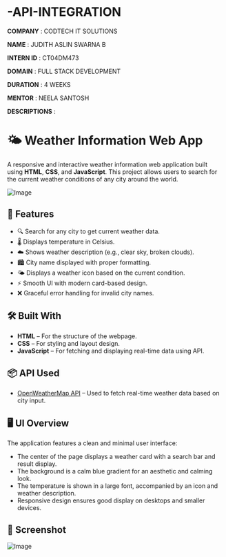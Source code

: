 # -API-INTEGRATION

**COMPANY** : CODTECH IT SOLUTIONS

**NAME** : JUDITH ASLIN SWARNA B

**INTERN ID** : CT04DM473

**DOMAIN** : FULL STACK DEVELOPMENT

**DURATION** : 4 WEEKS

**MENTOR** : NEELA SANTOSH

**DESCRIPTIONS** :
   # 🌤️ Weather Information Web App

A responsive and interactive weather information web application built using **HTML**, **CSS**, and **JavaScript**. This project allows users to search for the current weather conditions of any city around the world.

![Image](https://github.com/user-attachments/assets/9f0dba47-31e2-4d5d-9549-a95f8708600d)

## 📌 Features

- 🔍 Search for any city to get current weather data.
- 🌡️ Displays temperature in Celsius.
- ☁️ Shows weather description (e.g., clear sky, broken clouds).
- 🏙️ City name displayed with proper formatting.
- 🌤️ Displays a weather icon based on the current condition.
- ⚡ Smooth UI with modern card-based design.
- ❌ Graceful error handling for invalid city names.

## 🛠️ Built With

- **HTML** – For the structure of the webpage.
- **CSS** – For styling and layout design.
- **JavaScript** – For fetching and displaying real-time data using API.

## 📦 API Used

- [OpenWeatherMap API](https://openweathermap.org/api) – Used to fetch real-time weather data based on city input.

## 🖥️ UI Overview

The application features a clean and minimal user interface:

- The center of the page displays a weather card with a search bar and result display.
- The background is a calm blue gradient for an aesthetic and calming look.
- The temperature is shown in a large font, accompanied by an icon and weather description.
- Responsive design ensures good display on desktops and smaller devices.

## 📸 Screenshot

![Image](https://github.com/user-attachments/assets/9f0dba47-31e2-4d5d-9549-a95f8708600d)
